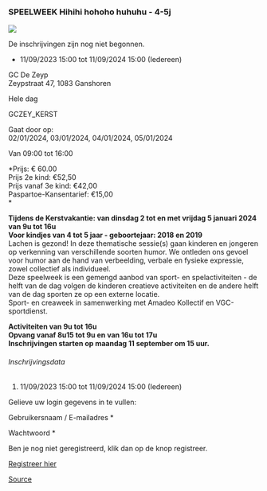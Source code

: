 ### SPEELWEEK Hihihi hohoho huhuhu - 4-5j

![](https://s3-eu-west-1.amazonaws.com/os-kwdo/prod/vgc/images/activity/6492d3a261036_WS1510-120_-_7fg0n8_-_MET_Hihihi_hohoho_huhuhu_-_OK.jpg)

De inschrijvingen zijn nog niet begonnen.

* 11/09/2023 15:00 tot 11/09/2024 15:00 (Iedereen)

GC De Zeyp  
Zeypstraat 47, 1083 Ganshoren

Hele dag

GCZEY_KERST

Gaat door op:  
02/01/2024, 03/01/2024, 04/01/2024, 05/01/2024

Van 09:00 tot 16:00

*Prijs: € 60.00  
Prijs 2e kind: €52,50  
Prijs vanaf 3e kind: €42,00  
Paspartoe-Kansentarief: €15,00  
*

**Tijdens de Kerstvakantie: van dinsdag 2 tot en met vrijdag 5 januari 2024 van 9u tot 16u**  
**Voor kindjes van 4 tot 5 jaar - geboortejaar: 2018 en 2019**  
Lachen is gezond! In deze thematische sessie(s) gaan kinderen en jongeren op verkenning van verschillende soorten humor. We ontleden ons gevoel voor humor aan de hand van verbeelding, verbale en fysieke expressie, zowel collectief als individueel.  
Deze speelweek is een gemengd aanbod van sport- en spelactiviteiten - de helft van de dag volgen de kinderen creatieve activiteiten en de andere helft van de dag sporten ze op een externe locatie.  
Sport- en creaweek in samenwerking met Amadeo Kollectif en VGC-sportdienst.  

**Activiteiten van 9u tot 16u  
Opvang vanaf 8u15 tot 9u en van 16u tot 17u  
Inschrijvingen starten op maandag 11 september om 15 uur.**

###### Inschrijvingsdata

1.  11/09/2023 15:00 tot 11/09/2024 15:00 (Iedereen)

Gelieve uw login gegevens in te vullen:

Gebruikersnaam / E-mailadres * 

Wachtwoord * 

  

Ben je nog niet geregistreerd, klik dan op de knop registreer.

[Registreer hier](/registration)

[Source](https://tickets.vgc.be/activity/subscribe/GCZEY_KERST)